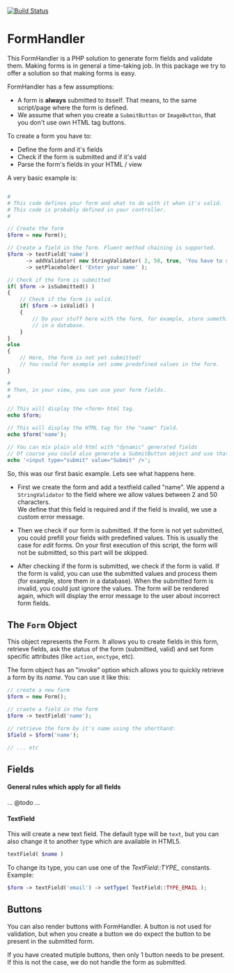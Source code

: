 [![Build Status](https://travis-ci.org/teyeheimans/FormHandler.svg?branch=master)](https://travis-ci.org/teyeheimans/FormHandler)

FormHandler
======

This FormHandler is a PHP solution to generate form fields and validate them.
Making forms is in general a time-taking job. In this package we try to offer
a solution so that making forms is easy. 


FormHandler has a few assumptions:
  - A form is **always** submitted to itsself. That means, to the same script/page where the form is defined.
  - We assume that when you create a ```SubmitButton``` or ```ImageButton```, that you don't use 
    own HTML tag buttons.

To create a form you have to:
  * Define the form and it's fields
  * Check if the form is submitted and if it's vald
  * Parse the form's fields in your HTML / view

A very basic example is:
```php

#
# This code defines your form and what to do with it when it's valid.
# This code is probably defined in your controller.
#

// Create the form
$form = new Form();

// Create a field in the form. Fluent method chaining is supported. 
$form -> textField('name')
      -> addValidator( new StringValidator( 2, 50, true, 'You have to supply your name (between 2 and 50 characters)' ) )
      -> setPlaceholder( 'Enter your name' );

// Check if the form is submitted
if( $form -> isSubmitted() )
{
    // Check if the form is valid.
    if( $form -> isValid() )
    {
        // Do your stuff here with the form, for example, store something
        // in a database.
    }
}
else
{
    // Here, the form is not yet submitted!
    // You could for example set some predefined values in the form.
}

#
# Then, in your view, you can use your form fields.
#

// This will display the <form> html tag.
echo $form; 

// This will display the HTML tag for the "name" field.
echo $form('name');  

// You can mix plain old html with "dynamic" generated fields
// Of course you could also generate a SubmitButton object and use that one.
echo '<input type="submit" value="Submit" />';
```

So, this was our first basic example. Lets see what happens here. 

- First we create the form and add a textfield called "name". 
  We append a ```StringValidator``` to the field where we allow values between 2 and 50 characters.  
  We define that this field is required and if the field is invalid, we use a custom error message.

 
- Then we check if our form is submitted. If the form is not yet submitted, you could prefill your 
  fields with predefined values. This is usually the case for *edit* forms.
  On your first execution of this script, the form will not be submitted, so this part will be skipped.
  
- After checking if the form is submitted, we check if the form is valid. If the form is valid, 
  you can use the submitted values and process them (for example, store them in a database).
  When the submitted form is invalid, you could just ignore the values. The form will be rendered again,
  which will display the error message to the user about incorrect form fields.
     

The `Form` Object
-----
 
This object represents the Form. It allows you to create fields in this form, retrieve fields, ask the status 
of the form (submitted, valid) and set form specific attributes (like `action`, `enctype`, etc).

The form object has an "invoke" option which allows you to quickly retrieve a form by its *name*. You can use it 
like this:

```php
// create a new form
$form = new Form();

// craete a field in the form
$form -> textField('name');

// retrieve the form by it's name using the shorthand:
$field = $form('name');

// ... etc
```

Fields
------

#### General rules which apply for all fields

... @todo ...

 
#### TextField

This will create a new text field. The default type will be `text`, but you can also change it to another type which
are available in HTML5.
```php
textField( $name )
```

To change its type, you can use one of the *TextField::TYPE_* constants. Example:
```php
$form -> textField('email') -> setType( TextField::TYPE_EMAIL );
```



Buttons
------

You can also render buttons with FormHandler. A button is not used for validation, 
but when you create a button we do expect the button to be present in the submitted form.

If you have created mutiple buttons, then only 1 button needs to be present. If this is not 
the case, we do not handle the form as submitted. 
